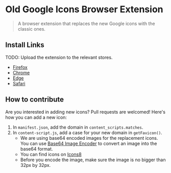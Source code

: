 # Old Google Icons Browser Extension

> A browser extension that replaces the new Google icons with the classic ones.

## Install Links

TODO: Upload the extension to the relevant stores.

- [Firefox]()
- [Chrome]()
- [Edge]()
- [Safari]()

## How to contribute

Are you interested in adding new icons? Pull requests are welcomed! Here's how you can add a new icon:

1. In `manifest.json`, add the domain in `content_scripts.matches`.
2. In `content-script.js`, add a case for your new domain in `getFavicon()`.
   - We are using base64 encoded images for the replacement icons. You can use [Base64 Image Encoder](https://www.base64-image.de/) to convert an image into the base64 format.
   - You can find icons on [Icons8](https://icons8.com)
   - Before you encode the image, make sure the image is no bigger than 32px by 32px.